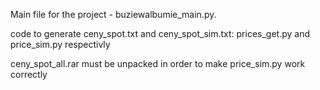 Main file for the project - buziewalbumie_main.py.

code to generate ceny_spot.txt and ceny_spot_sim.txt: 
prices_get.py and price_sim.py respectivly

ceny_spot_all.rar must be unpacked in order to make price_sim.py work correctly
